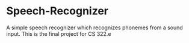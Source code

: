 # Speech-Recognizer
A simple speech recognizer which recognizes phonemes from a sound input. This is the final project for CS 322.e 
